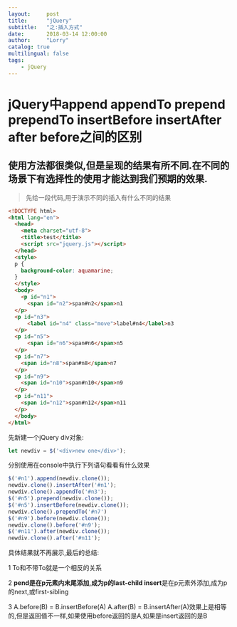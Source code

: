 ```yaml
---
layout:     post
title:      "jQuery"
subtitle:   "之:插入方式"
date:       2018-03-14 12:00:00
author:     "Lorry"
catalog: true
multilingual: false
tags:
    - jQuery
---
```

# jQuery中append appendTo prepend prependTo insertBefore insertAfter after before之间的区别

## 使用方法都很类似,但是呈现的结果有所不同.在不同的场景下有选择性的使用才能达到我们预期的效果.

> 先给一段代码,用于演示不同的插入有什么不同的结果

``` html
<!DOCTYPE html>
<html lang="en">
  <head>
    <meta charset="utf-8">
    <title>test</title>
    <script src="jquery.js"></script>
  </head>
  <style>
  p {
    background-color: aquamarine;
  }
  </style>
  <body>
    <p id="n1">
      <span id="n2">span#n2</span>n1    
  </p>
  <p id="n3">
      <label id="n4" class="move">label#n4</label>n3
  </p>
  <p id="n5">
      <span id="n6">span#n6</span>n5
  </p>
  <p id="n7">
    <span id="n8">span#n8</span>n7
  </p>
  <p id="n9">
    <span id="n10">span#n10</span>n9
  </p>
  <p id="n11">
    <span id="n12">span#n12</span>n11
  </p>
  </body>
</html>
```
先新建一个jQuery div对象:
``` javascript
let newdiv = $('<div>new one</div>');
```
分别使用在console中执行下列语句看看有什么效果
``` javascript
$('#n1').append(newdiv.clone());
newdiv.clone().insertAfter('#n1');
newdiv.clone().appendTo('#n3');
$('#n5').prepend(newdiv.clone());
$('#n5').insertBefore(newdiv.clone());
newdiv.clone().prependTo('#n7')
$('#n9').before(newdiv.clone());
newdiv.clone().before('#n9');
$('#n11').after(newdiv.clone());
newdiv.clone().after('#n11');
```
具体结果就不再展示,最后的总结:

1 To和不带To就是一个相反的关系

2 **pend是在p元素内末尾添加,成为p的last-child insert**是在p元素外添加,成为p的next,或first-sibling

3 A.before(B) = B.insertBefore(A) A.after(B) = B.insertAfter(A)效果上是相等的,但是返回值不一样,如果使用before返回的是A,如果是insert返回的是B

